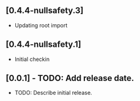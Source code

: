 ## [0.4.4-nullsafety.3]
 * Updating root import

## [0.4.4-nullsafety.1]
 * Initial checkin

## [0.0.1] - TODO: Add release date.

* TODO: Describe initial release.
